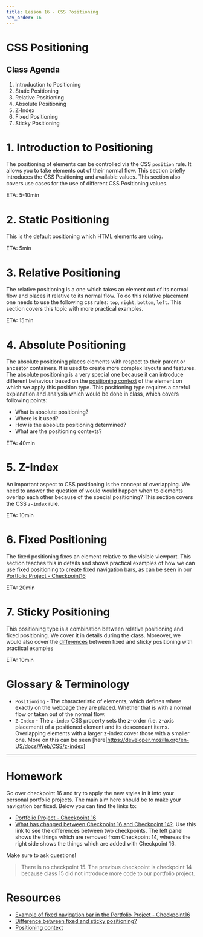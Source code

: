 ```yaml
---
title: Lesson 16 - CSS Positioning
nav_order: 16
---
```


# CSS Positioning

## Class Agenda

1. Introduction to Positioning
2. Static Positioning
3. Relative Positioning
4. Absolute Positioning
5. Z-Index
6. Fixed Positioning
7. Sticky Positioning

# 1. Introduction to Positioning

The positioning of elements can be controlled via the CSS `position` rule. It allows you to take elements out of their normal flow. This section briefly introduces the CSS Positioning and available values. This section also covers use cases for the use of different CSS Positioning values.

ETA: 5-10min

# 2. Static Positioning

This is the default positioning which HTML elements are using.

ETA: 5min

# 3. Relative Positioning

The relative positioning is a one which takes an element out of its normal flow and places it relative to its normal flow. To do this relative placement one needs to use the following css rules: `top`, `right`, `bottom`, `left`. This section covers this topic with more practical examples.

ETA: 15min

# 4. Absolute Positioning

The absolute positioning places elements with respect to their parent or ancestor containers. It is used to create more complex layouts and features. The absolute positioning is a very special one because it can introduce different behaviour based on the [positioning context](https://developer.mozilla.org/en-US/docs/Learn/CSS/CSS_layout/Positioning#positioning_contexts) of the element on which we apply this position type. This positioning type requires a careful explanation and analysis which would be done in class, which covers following points:

- What is absolute positioning?
- Where is it used?
- How is the absolute positioning determined?
- What are the positioning contexts?

ETA: 40min

# 5. Z-Index

An important aspect to CSS positioning is the concept of overlapping. We need to answer the question of would would happen when to elements overlap each other because of the special positioning? This section covers the CSS `z-index` rule.

ETA: 10min

# 6. Fixed Positioning

The fixed positioning fixes an element relative to the visible viewport. This section teaches this in details and shows practical examples of how we can use fixed positioning to create fixed navigation bars, as can be seen in our [Portfolio Project - Checkpoint16](https://github.com/ReDI-School/nrw-html-and-css-2021-spring/blob/checkpoint16/checkpoint/css/main.css#L110)

ETA: 20min

# 7. Sticky Positioning

This positioning type is a combination between relative positioning and fixed positioning. We cover it in details during the class. Moreover, we would also cover the [differences](https://dev.to/suryawiguna/css-position-fixed-vs-sticky-5232#:~:text=What's%20the%20difference%3F,offset%2C%20like%20top%3A%2010px%20.) between fixed and sticky positioning with practical examples

ETA: 10min

# Glossary & Terminology

- `Positioning` - The characteristic of elements, which defines where exactly on the webpage they are placed. Whether that is with a normal flow or taken out of the normal flow.
- `Z-Index` - The `z-index` CSS property sets the z-order (i.e. z-axis placement) of a positioned element and its descendant items. Overlapping elements with a larger z-index cover those with a smaller one. More on this can be seen [here|https://developer.mozilla.org/en-US/docs/Web/CSS/z-index]

---

# Homework

Go over checkpoint 16 and try to apply the new styles in it into your personal portfolio projects. The main aim here should be to make your navigation bar fixed. Below you can find the links to:

- [Portfolio Project - Checkpoint 16](https://github.com/ReDI-School/nrw-html-and-css-2021-spring/tree/checkpoint16/checkpoint)
- [What has changed between Checkpoint 16 and Checkpoint 14?](https://github.com/ReDI-School/nrw-html-and-css-2021-spring/compare/checkpoint14...checkpoint16). Use this link to see the differences between two checkpoints. The left panel shows the things which are removed from Checkpoint 14, whereas the right side shows the things which are added with Checkpoint 16.

Make sure to ask questions!

> There is no checkpoint 15. The previous checkpoint is checkpoint 14 because class 15 did not introduce more code to our portfolio project.

# Resources

- [Example of fixed navigation bar in the Portfolio Project - Checkpoint16](https://github.com/ReDI-School/nrw-html-and-css-2021-spring/blob/checkpoint16/checkpoint/css/main.css#L110)
- [Difference between fixed and sticky positioning?](https://dev.to/suryawiguna/css-position-fixed-vs-sticky-5232#:~:text=What's%20the%20difference%3F,offset%2C%20like%20top%3A%2010px%20.)
- [Positioning context](https://developer.mozilla.org/en-US/docs/Learn/CSS/CSS_layout/Positioning#positioning_contexts)
